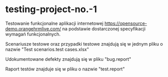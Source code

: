 # testing-project-no.-1

Testowanie funkcjonalne aplikacji internetowej https://opensource-demo.orangehrmlive.com/ na podstawie dostarczonej specyfikacji wymagań funkcjonalnych. 

Scenariusze testowe oraz przypadki testowe znajdują się w jednym pliku o nazwie "Test scenarios.test cases.xlsx"

Udokumentowane defekty znajdują się w pliku "bug.report"

Raport testów znajduje się w pliku o nazwie "test.report"
